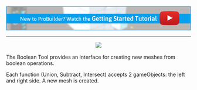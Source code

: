 [![PB Getting Started Vid Link](../images/VidLink_GettingStarted_Slim.png)](https://youtu.be/Ta3HkV_qHTc)

---

<div style="text-align:center">
<img src="../../images/Experimental_BooleanWindow.png">
</div>

The Boolean Tool provides an interface for creating new meshes from boolean operations.

Each function (Union, Subtract, Intersect) accepts 2 gameObjects: the left and right side. A new mesh is created.
